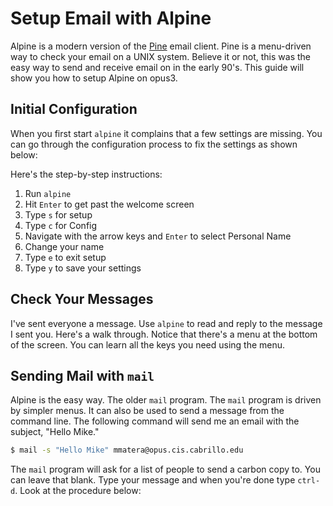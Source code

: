 # Setup Email with Alpine 

Alpine is a modern version of the [Pine](https://en.wikipedia.org/wiki/Pine_(email_client)) email client. Pine is a menu-driven way to check your email on a UNIX system. Believe it or not, this was the easy way to send and receive email on in the early 90's. This guide will show you how to setup Alpine on opus3. 

## Initial Configuration 

When you first start `alpine` it complains that a few settings are missing. You can go through the configuration process to fix the settings as shown below: 

<script id="asciicast-5zBmidWVGedFMAWxf4X1e199f" src="https://asciinema.org/a/5zBmidWVGedFMAWxf4X1e199f.js" async></script>

Here's the step-by-step instructions: 

1. Run `alpine`
2. Hit `Enter` to get past the welcome screen 
3. Type `s` for setup
4. Type `c` for Config 
5. Navigate with the arrow keys and `Enter` to select Personal Name 
6. Change your name
7. Type `e` to exit setup 
8. Type `y` to save your settings 

## Check Your Messages 

I've sent everyone a message. Use `alpine` to read and reply to the message I sent you. Here's a walk through. Notice that there's a menu at the bottom of the screen. You can learn all the keys you need using the menu.

<script id="asciicast-n92LbPioV8MvS6HTwEfSDuOUQ" src="https://asciinema.org/a/n92LbPioV8MvS6HTwEfSDuOUQ.js" async></script>

## Sending Mail with `mail` 

Alpine is the easy way. The older `mail` program. The `mail` program is driven by simpler menus. It can also be used to send a message from the command line. The following command will send me an email with the subject, "Hello Mike."

```bash 
$ mail -s "Hello Mike" mmatera@opus.cis.cabrillo.edu 
```

The `mail` program will ask for a list of people to send a carbon copy to. You can leave that blank. Type your message and when you're done type `ctrl-d`. Look at the procedure below: 

<script id="asciicast-SYMuENtwZLhI7WXdSXfrLsvba" src="https://asciinema.org/a/SYMuENtwZLhI7WXdSXfrLsvba.js" async></script>


